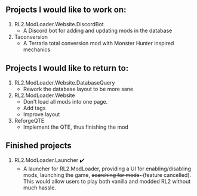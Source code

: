 ## Projects I would like to work on:
1. RL2.ModLoader.Website.DiscordBot
    - A Discord bot for adding and updating mods in the database
2. Taconversion
    - A Terraria total conversion mod with Monster Hunter inspired mechanics

## Projects I would like to return to:
1. RL2.ModLoader.Website.DatabaseQuery
    - Rework the database layout to be more sane
2. RL2.ModLoader.Website
    - Don't load all mods into one page.
    - Add tags
    - Improve layout 
3. ReforgeQTE
    - Implement the QTE, thus finishing the mod

## Finished projects
1. RL2.ModLoader.Launcher ✔️
    - A launcher for RL2.ModLoader, providing a UI for enabling/disabling mods, launching the game, ~~searching for mods~~~(feature cancelled). This would allow users to play both vanilla and modded RL2 without much hassle.

